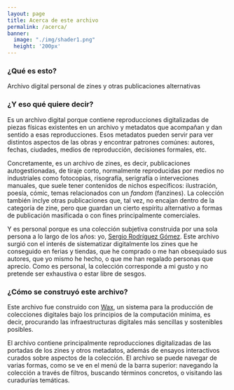 ```yaml
---
layout: page
title: Acerca de este archivo
permalink: /acerca/
banner:
  image: "./img/shader1.png"
  height: '200px'
---
```


### ¿Qué es esto?

Archivo digital personal de zines y otras publicaciones alternativas

### ¿Y eso qué quiere decir?

Es un archivo digital porque contiene reproducciones digitalizadas de piezas físicas existentes en un archivo y metadatos que acompañan y dan sentido a esas reproducciones. Esos metadatos pueden servir para ver distintos aspectos de las obras y encontrar patrones comúnes: autores, fechas, ciudades, medios de reproducción, decisiones formales, etc.

Concretamente, es un archivo de zines, es decir, publicaciones autogestionadas, de tiraje corto, normalmente reproducidas por medios no industriales como fotocopias, risografía, serigrafía o interveciones manuales, que suele tener contenidos de nichos específicos: ilustración, poesía, cómic, temas relacionados con un *fandom* (fanzines). La colección también inclye otras publicaciones que, tal vez, no encajan dentro de la categoría de zine, pero que guardan un cierto espíritu alternativo a formas de publicación masificada o con fines principalmente comerciales.

Y es personal porque es una colección subjetiva construida por una sola persona a lo largo de los años: yo, <a href="srsergiorodriguez.github.io" target="_blank">Sergio Rodríguez Gómez</a>. Este archivo surgió con el interés de sistematizar digitalmente los zines que he conseguido en ferias y tiendas, que he comprado o me han obsequiado sus autores, que yo mismo he hecho, o que me han regalado personas que aprecio. Como es personal, la colección corresponde a mi gusto y no pretende ser exhaustiva o estar libre de sesgos.

### ¿Cómo se construyó este archivo?

Este archivo fue construido con <a href="https://minicomp.github.io/wiki/wax/" target="_blank">Wax</a>, un sistema para la producción de colecciones digitales bajo los principios de la computación mínima, es decir, procurando las infraestructuras digitales más sencillas y sostenibles posibles.

El archivo contiene principalmente reproducciones digitalizadas de las portadas de los zines y otros metadatos, además de ensayos interactivos curados sobre aspectos de la colección. El archivo se puede navegar de varias formas, como se ve en el menú de la barra superior: navegando la colección a través de filtros, buscando términos concretos, o visitando las curadurías temáticas.